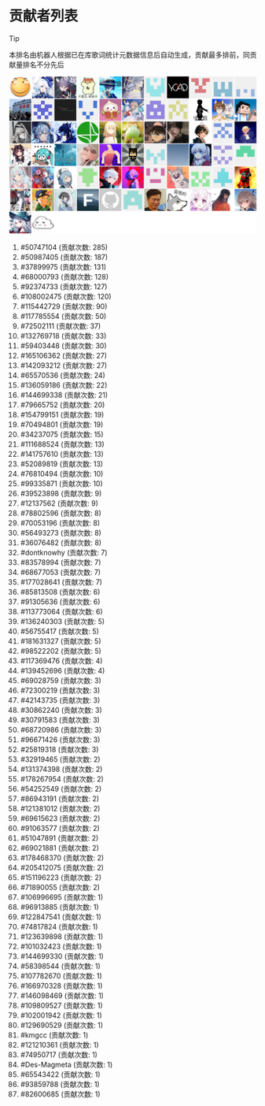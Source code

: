 # 贡献者列表

> [!TIP]
> 本排名由机器人根据已在库歌词统计元数据信息后自动生成，贡献最多排前，同贡献量排名不分先后

![贡献者头像画廊](./CONTRIBUTORS.svg)

1. #50747104 (贡献次数: 285)
2. #50987405 (贡献次数: 187)
3. #37899975 (贡献次数: 131)
4. #68000793 (贡献次数: 128)
5. #92374733 (贡献次数: 127)
6. #108002475 (贡献次数: 120)
7. #115442729 (贡献次数: 90)
8. #117785554 (贡献次数: 50)
9. #72502111 (贡献次数: 37)
10. #132769718 (贡献次数: 33)
11. #59403448 (贡献次数: 30)
12. #165106362 (贡献次数: 27)
13. #142093212 (贡献次数: 27)
14. #65570536 (贡献次数: 24)
15. #136059186 (贡献次数: 22)
16. #144699338 (贡献次数: 21)
17. #79665752 (贡献次数: 20)
18. #154799151 (贡献次数: 19)
19. #70494801 (贡献次数: 19)
20. #34237075 (贡献次数: 15)
21. #111688524 (贡献次数: 13)
22. #141757610 (贡献次数: 13)
23. #52089819 (贡献次数: 13)
24. #76810494 (贡献次数: 10)
25. #99335871 (贡献次数: 10)
26. #39523898 (贡献次数: 9)
27. #12137562 (贡献次数: 9)
28. #78802596 (贡献次数: 8)
29. #70053196 (贡献次数: 8)
30. #56493273 (贡献次数: 8)
31. #36076482 (贡献次数: 8)
32. #dontknowhy (贡献次数: 7)
33. #83578994 (贡献次数: 7)
34. #68677053 (贡献次数: 7)
35. #177028641 (贡献次数: 7)
36. #85813508 (贡献次数: 6)
37. #91305636 (贡献次数: 6)
38. #113773064 (贡献次数: 6)
39. #136240303 (贡献次数: 5)
40. #56755417 (贡献次数: 5)
41. #181631327 (贡献次数: 5)
42. #98522202 (贡献次数: 5)
43. #117369476 (贡献次数: 4)
44. #139452696 (贡献次数: 4)
45. #69028759 (贡献次数: 3)
46. #72300219 (贡献次数: 3)
47. #42143735 (贡献次数: 3)
48. #30862240 (贡献次数: 3)
49. #30791583 (贡献次数: 3)
50. #68720986 (贡献次数: 3)
51. #96671426 (贡献次数: 3)
52. #25819318 (贡献次数: 3)
53. #32919465 (贡献次数: 2)
54. #131374398 (贡献次数: 2)
55. #178267954 (贡献次数: 2)
56. #54252549 (贡献次数: 2)
57. #86943191 (贡献次数: 2)
58. #121381012 (贡献次数: 2)
59. #69615623 (贡献次数: 2)
60. #91063577 (贡献次数: 2)
61. #51047891 (贡献次数: 2)
62. #69021881 (贡献次数: 2)
63. #178468370 (贡献次数: 2)
64. #205412075 (贡献次数: 2)
65. #151196223 (贡献次数: 2)
66. #71890055 (贡献次数: 2)
67. #106996695 (贡献次数: 1)
68. #96913885 (贡献次数: 1)
69. #122847541 (贡献次数: 1)
70. #74817824 (贡献次数: 1)
71. #123639898 (贡献次数: 1)
72. #101032423 (贡献次数: 1)
73. #144699330 (贡献次数: 1)
74. #58398544 (贡献次数: 1)
75. #107782670 (贡献次数: 1)
76. #166970328 (贡献次数: 1)
77. #146098469 (贡献次数: 1)
78. #109809527 (贡献次数: 1)
79. #102001942 (贡献次数: 1)
80. #129690529 (贡献次数: 1)
81. #kmgcc (贡献次数: 1)
82. #121210361 (贡献次数: 1)
83. #74950717 (贡献次数: 1)
84. #Des-Magmeta (贡献次数: 1)
85. #65543422 (贡献次数: 1)
86. #93859788 (贡献次数: 1)
87. #82600685 (贡献次数: 1)
